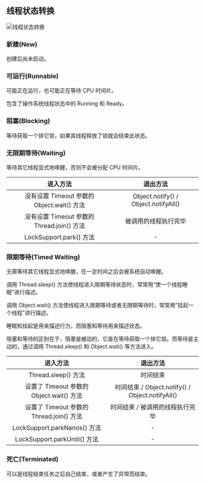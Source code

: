## 线程状态转换

![线程状态转换](https://gitee.com/giteedx/img/raw/master/images/java线程状态转换.png)

### 新建(New)

创建后尚未启动。

### 可运行(Runnable)

可能正在运行，也可能正在等待 CPU 时间片。

包含了操作系统线程状态中的 Running 和 Ready。

### 阻塞(Blocking)

等待获取一个排它锁，如果其线程释放了锁就会结束此状态。

### 无限期等待(Waiting)

等待其它线程显式地唤醒，否则不会被分配 CPU 时间片。

|                  进入方法                  |               退出方法               |
| :----------------------------------------: | :----------------------------------: |
| 没有设置 Timeout 参数的 Object.wait() 方法 | Object.notify() / Object.notifyAll() |
| 没有设置 Timeout 参数的 Thread.join() 方法 |         被调用的线程执行完毕         |
|          LockSupport.park() 方法           |                  -                   |

### 限期等待(Timed Waiting)

无需等待其它线程显式地唤醒，在一定时间之后会被系统自动唤醒。

调用 Thread.sleep() 方法使线程进入限期等待状态时，常常用“使一个线程睡眠”进行描述。

调用 Object.wait() 方法使线程进入限期等待或者无限期等待时，常常用“挂起一个线程”进行描述。

睡眠和挂起是用来描述行为，而阻塞和等待用来描述状态。

阻塞和等待的区别在于，阻塞是被动的，它是在等待获取一个排它锁。而等待是主动的，通过调用 Thread.sleep() 和 Object.wait() 等方法进入。

|                 进入方法                 |                    退出方法                     |
| :--------------------------------------: | :---------------------------------------------: |
|           Thread.sleep() 方法            |                    时间结束                     |
| 设置了 Timeout 参数的 Object.wait() 方法 | 时间结束 / Object.notify() / Object.notifyAll() |
| 设置了 Timeout 参数的 Thread.join() 方法 |         时间结束 / 被调用的线程执行完毕         |
|       LockSupport.parkNanos() 方法       |                       \-                        |
|       LockSupport.parkUntil() 方法       |                       \-                        |

### 死亡(Terminated)

可以是线程结束任务之后自己结束，或者产生了异常而结束。
